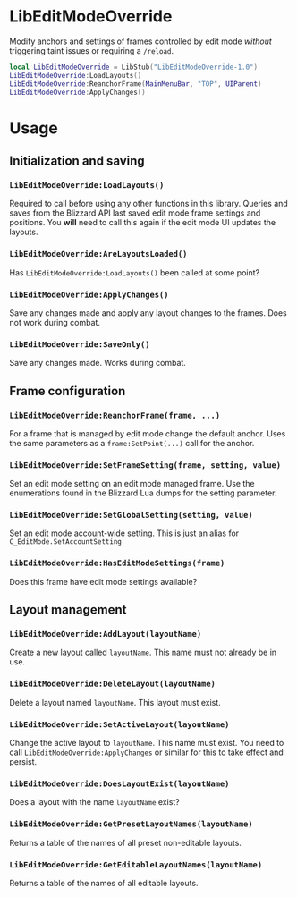 # LibEditModeOverride

Modify anchors and settings of frames controlled by edit mode _without_
triggering taint issues or requiring a `/reload`.

```lua
local LibEditModeOverride = LibStub("LibEditModeOverride-1.0")
LibEditModeOverride:LoadLayouts()
LibEditModeOverride:ReanchorFrame(MainMenuBar, "TOP", UIParent)
LibEditModeOverride:ApplyChanges()
```

# Usage

## Initialization and saving
### `LibEditModeOverride:LoadLayouts()`

Required to call before using any other functions in this library. Queries and saves from
the Blizzard API last saved edit mode frame settings and positions. You **will**
need to call this again if the edit mode UI updates the layouts.

### `LibEditModeOverride:AreLayoutsLoaded()`

Has `LibEditModeOverride:LoadLayouts()` been called at some point?

### `LibEditModeOverride:ApplyChanges()`

Save any changes made and apply any layout changes to the frames. Does not work
during combat.

### `LibEditModeOverride:SaveOnly()`

Save any changes made. Works during combat.

## Frame configuration

### `LibEditModeOverride:ReanchorFrame(frame, ...)`

For a frame that is managed by edit mode change the default anchor. Uses the
same parameters as a `frame:SetPoint(...)` call for the anchor.

### `LibEditModeOverride:SetFrameSetting(frame, setting, value)`

Set an edit mode setting on an edit mode managed frame. Use the enumerations
found in the Blizzard Lua dumps for the setting parameter.

### `LibEditModeOverride:SetGlobalSetting(setting, value)`

Set an edit mode account-wide setting. This is just an alias for
`C_EditMode.SetAccountSetting`

### `LibEditModeOverride:HasEditModeSettings(frame)`

Does this frame have edit mode settings available?

## Layout management

### `LibEditModeOverride:AddLayout(layoutName)`

Create a new layout called `layoutName`. This name must not already be in use.

### `LibEditModeOverride:DeleteLayout(layoutName)`

Delete a layout named `layoutName`. This layout must exist.

### `LibEditModeOverride:SetActiveLayout(layoutName)`

Change the active layout to `layoutName`. This name must exist. You need to call
`LibEditModeOverride:ApplyChanges` or similar for  this to take effect and persist.


### `LibEditModeOverride:DoesLayoutExist(layoutName)`

Does a layout with the name `layoutName` exist?

### `LibEditModeOverride:GetPresetLayoutNames(layoutName)`

Returns a table of the names of all preset non-editable layouts.

### `LibEditModeOverride:GetEditableLayoutNames(layoutName)`

Returns a table of the names of all editable layouts.
